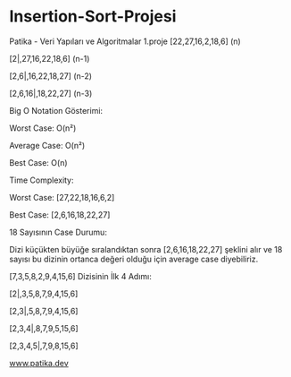 # Insertion-Sort-Projesi
Patika - Veri Yapıları ve Algoritmalar 1.proje
[22,27,16,2,18,6] (n)

[2|,27,16,22,18,6] (n-1)

[2,6|,16,22,18,27] (n-2)

[2,6,16|,18,22,27] (n-3)

Big O Notation Gösterimi:

Worst Case: O(n²)

Average Case: O(n²)

Best Case: O(n)

Time Complexity:

Worst Case: [27,22,18,16,6,2]

Best Case: [2,6,16,18,22,27]

18 Sayısının Case Durumu:

Dizi küçükten büyüğe sıralandıktan sonra [2,6,16,18,22,27] şeklini alır ve 18 sayısı bu dizinin ortanca değeri olduğu için average case diyebiliriz.

[7,3,5,8,2,9,4,15,6] Dizisinin İlk 4 Adımı:

[2|,3,5,8,7,9,4,15,6]

[2,3|,5,8,7,9,4,15,6]

[2,3,4|,8,7,9,5,15,6]

[2,3,4,5|,7,9,8,15,6]

www.patika.dev
